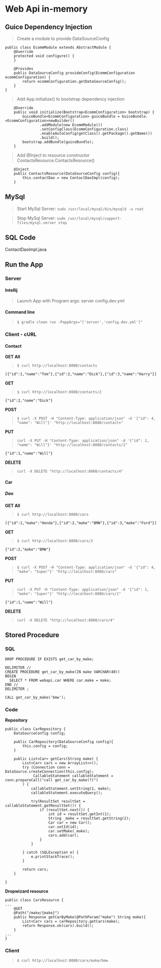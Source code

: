 # Web Api in-memory

## Guice Dependency Injection

> Create a module to provide DataSourceConfig

```
public class EcommModule extends AbstractModule {
    @Override
    protected void configure() {
    }

    @Provides
    public DataSourceConfig provideConfig(EcommConfiguration ecommConfiguration) {
        return ecommConfiguration.getDataSourceConfig();
    }
}
```

> Add App.initialize() to bootstrap dependency injection

```
    @Override
    public void initialize(Bootstrap<EcommConfiguration> bootstrap) {
        GuiceBundle<EcommConfiguration> guiceBundle = GuiceBundle.<EcommConfiguration>newBuilder()
                .addModule(new EcommModule())
                .setConfigClass(EcommConfiguration.class)
                .enableAutoConfig(getClass().getPackage().getName())
                .build();
        bootstrap.addBundle(guiceBundle);
    }
```

> Add @Inject to resource constructor ContactsResource.ContactsResource()

```
    @Inject
    public ContactsResource(DataSourceConfig config){
        this.contactDao = new ContactDaoImpl(config);
    }

```

## MySql

> Start MySql Server: `sudo /usr/local/mysql/bin/mysqld -u root`

> Stop MySql Server: `sudo /usr/local/mysql/support-files/mysql.server stop`

## SQL Code

ContactDaoImpl.java

## Run the App

### Server

#### Intellij

> Launch App with Program args: server config.dev.yml

#### Command line

> `$ gradle clean run -PappArgs="['server','config.dev.yml']"`

### Client - cURL

#### Contact

**GET All**

> `$ curl http://localhost:8080/contacts`

```
[{"id":1,"name":"Tom"},{"id":2,"name":"Dick"},{"id":3,"name":"Harry"}]
```

**GET**

> `$ curl http://localhost:8080/contacts/2`

```
{"id":2,"name":"Dick"}
```

**POST**

> `$ curl -X POST -H "Content-Type: application/json" -d '{"id": 4, "name": "Will"}' "http://localhost:8080/contacts"`

**PUT**

> `curl -X PUT -H "Content-Type: application/json" -d '{"id": 1, "name": "Will"}' "http://localhost:8080/contacts/1"`

```
{"id":1,"name":"Will"}
```

**DELETE**

> `curl -X DELETE "http://localhost:8080/contacts/4"`

#### Car

##### Dao

**GET All**

> `$ curl http://localhost:8080/cars`

```
[{"id":1,"make":"Honda"},{"id":2,"make":"BMW"},{"id":3,"make":"Ford"}]
```

**GET**

> `$ curl http://localhost:8080/cars/2`

```
{"id":2,"make":"BMW"}
```

**POST**

> `$ curl -X POST -H "Content-Type: application/json" -d '{"id": 4, "make": "Super"}' "http://localhost:8080/cars"`

**PUT**

> `curl -X PUT -H "Content-Type: application/json" -d '{"id": 1, "make": "Super"}' "http://localhost:8080/cars/1"`

```
{"id":1,"name":"Will"}
```

**DELETE**

> `curl -X DELETE "http://localhost:8080/cars/4"`

## Stored Procedure

### SQL

```
DROP PROCEDURE IF EXISTS get_car_by_make;

DELIMITER //
CREATE PROCEDURE get_car_by_make(IN make VARCHAR(40))
BEGIN
  SELECT * FROM webapi.car WHERE car.make = make;
END //
DELIMITER ;

CALL get_car_by_make('bmw');
```

### Code

**Repository**

```
public class CarRepository {
    DataSourceConfig config;

    public CarRepository(DataSourceConfig config){
        this.config = config;
    }

    public List<Car> getCars(String make) {
        List<Car> cars = new ArrayList<>();
        try (Connection conn = DataSource.createConnection(this.config);
             CallableStatement callableStatement = conn.prepareCall("call get_car_by_make(?)")
        ) {
            callableStatement.setString(1, make);
            callableStatement.executeQuery();

            try(ResultSet resultSet = callableStatement.getResultSet()) {
                if (resultSet.next()) {
                    int id = resultSet.getInt(1);
                    String _make = resultSet.getString(2);
                    Car car = new Car();
                    car.setId(id);
                    car.setMake(_make);
                    cars.add(car);
                }
            }

        } catch (SQLException e) {
            e.printStackTrace();
        }

        return cars;
    }

}
```

**Dropwizard resource**

```
public class CarsResource {
...
    @GET
    @Path("/make/{make}")
    public Response getCarByMake(@PathParam("make") String make){
        List<Car> cars = carRepository.getCars(make);
        return Response.ok(cars).build();
    }
...
}
```

### Client

> `$ curl http://localhost:8080/cars/make/bmw`
